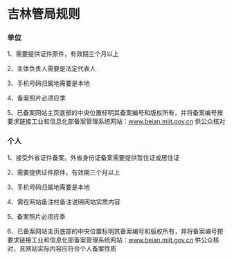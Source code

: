 

# 吉林管局规则

### 单位

1、需要提供证件原件，有效期三个月以上                                                                                                              

2、主体负责人需要是法定代表人                                                                                                                                               

3、手机号码归属地需要是本地                                                                                                                                    

4、备案照片必须应季

5、已备案网站主页底部的中央位置标明其备案编号和版权所有，并将备案编号按要求链接工业和信息化部备案管理系统网站：www.beian.miit.gov.cn 供公众核对 

### 个人

1、接受外省证件备案。外省身份证备案需要提供暂住证或居住证                                                                                                              

2、需要提供证件原件，有效期三个月以上                                                                                                                        

3、手机号码归属地需要是本地                                                                                                           

4、需在网站备注栏备注说明网站实质内容                                                                                      

5、备案照片必须应季                                                                                             

6、已备案网站主页底部的中央位置标明其备案编号和版权所有，并将备案编号按要求链接工业和信息化部备案管理系统网站：www.beian.miit.gov.cn 供公众核对，且网站实际内容应符合个人备案性质  